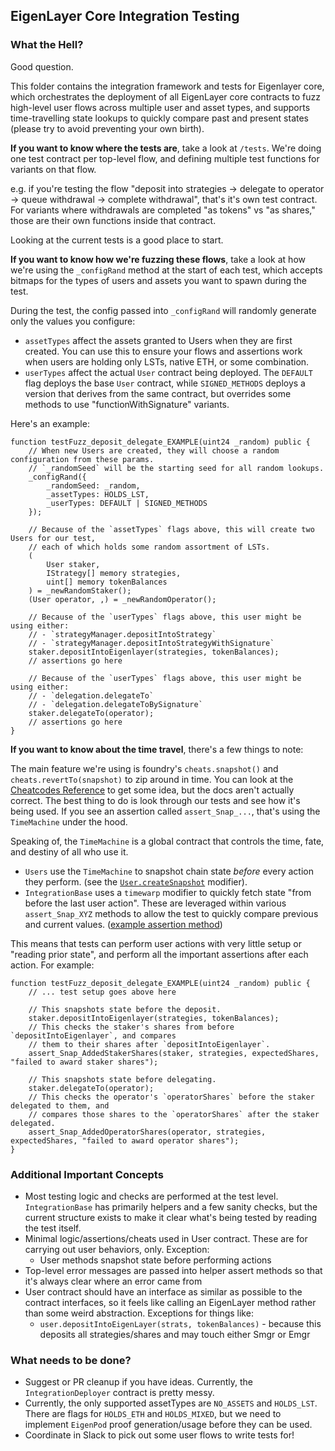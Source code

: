 ## EigenLayer Core Integration Testing

### What the Hell?

Good question.

This folder contains the integration framework and tests for Eigenlayer core, which orchestrates the deployment of all EigenLayer core contracts to fuzz high-level user flows across multiple user and asset types, and supports time-travelling state lookups to quickly compare past and present states (please try to avoid preventing your own birth).

**If you want to know where the tests are**, take a look at `/tests`. We're doing one test contract per top-level flow, and defining multiple test functions for variants on that flow. 

e.g. if you're testing the flow "deposit into strategies -> delegate to operator -> queue withdrawal -> complete withdrawal", that's it's own test contract. For variants where withdrawals are completed "as tokens" vs "as shares," those are their own functions inside that contract.

Looking at the current tests is a good place to start.

**If you want to know how we're fuzzing these flows**, take a look at how we're using the `_configRand` method at the start of each test, which accepts bitmaps for the types of users and assets you want to spawn during the test.

During the test, the config passed into `_configRand` will randomly generate only the values you configure:
* `assetTypes` affect the assets granted to Users when they are first created. You can use this to ensure your flows and assertions work when users are holding only LSTs, native ETH, or some combination.
* `userTypes` affect the actual `User` contract being deployed. The `DEFAULT` flag deploys the base `User` contract, while `SIGNED_METHODS` deploys a version that derives from the same contract, but overrides some methods to use "functionWithSignature" variants.

Here's an example:

```solidity
function testFuzz_deposit_delegate_EXAMPLE(uint24 _random) public {   
    // When new Users are created, they will choose a random configuration from these params.
    // `_randomSeed` will be the starting seed for all random lookups.
    _configRand({
        _randomSeed: _random,
        _assetTypes: HOLDS_LST,
        _userTypes: DEFAULT | SIGNED_METHODS
    });

    // Because of the `assetTypes` flags above, this will create two Users for our test,
    // each of which holds some random assortment of LSTs.
    (
        User staker,
        IStrategy[] memory strategies, 
        uint[] memory tokenBalances
    ) = _newRandomStaker();
    (User operator, ,) = _newRandomOperator();

    // Because of the `userTypes` flags above, this user might be using either:
    // - `strategyManager.depositIntoStrategy`
    // - `strategyManager.depositIntoStrategyWithSignature`
    staker.depositIntoEigenlayer(strategies, tokenBalances);
    // assertions go here

    // Because of the `userTypes` flags above, this user might be using either:
    // - `delegation.delegateTo`
    // - `delegation.delegateToBySignature`
    staker.delegateTo(operator);
    // assertions go here
}
```

**If you want to know about the time travel**, there's a few things to note:

The main feature we're using is foundry's `cheats.snapshot()` and `cheats.revertTo(snapshot)` to zip around in time. You can look at the [Cheatcodes Reference](https://book.getfoundry.sh/cheatcodes/#cheatcodes-interface) to get some idea, but the docs aren't actually correct. The best thing to do is look through our tests and see how it's being used. If you see an assertion called `assert_Snap_...`, that's using the `TimeMachine` under the hood. 

Speaking of, the `TimeMachine` is a global contract that controls the time, fate, and destiny of all who use it.
* `Users` use the `TimeMachine` to snapshot chain state *before* every action they perform. (see the [`User.createSnapshot`](https://github.com/layr-labs/eigenlayer-contracts/blob/c5193f7bff00903a4323be2a1500cbf7137a83e9/src/test/integration/User.t.sol#L43-L46) modifier).
* `IntegrationBase` uses a `timewarp` modifier to quickly fetch state "from before the last user action". These are leveraged within various `assert_Snap_XYZ` methods to allow the test to quickly compare previous and current values. ([example assertion method](https://github.com/layr-labs/eigenlayer-contracts/blob/c99e847709852d7246c73b7d72d44bba368b760e/src/test/integration/IntegrationBase.t.sol#L146-L148))

This means that tests can perform user actions with very little setup or "reading prior state", and perform all the important assertions after each action. For example:

```solidity
function testFuzz_deposit_delegate_EXAMPLE(uint24 _random) public {   
    // ... test setup goes above here
    
    // This snapshots state before the deposit.
    staker.depositIntoEigenlayer(strategies, tokenBalances);
    // This checks the staker's shares from before `depositIntoEigenlayer`, and compares
    // them to their shares after `depositIntoEigenlayer`.
    assert_Snap_AddedStakerShares(staker, strategies, expectedShares, "failed to award staker shares");

    // This snapshots state before delegating.
    staker.delegateTo(operator);
    // This checks the operator's `operatorShares` before the staker delegated to them, and
    // compares those shares to the `operatorShares` after the staker delegated.
    assert_Snap_AddedOperatorShares(operator, strategies, expectedShares, "failed to award operator shares");
}
```

### Additional Important Concepts

* Most testing logic and checks are performed at the test level. `IntegrationBase` has primarily helpers and a few sanity checks, but the current structure exists to make it clear what's being tested by reading the test itself.
* Minimal logic/assertions/cheats used in User contract. These are for carrying out user behaviors, only. Exception:
    * User methods snapshot state before performing actions
* Top-level error messages are passed into helper assert methods so that it's always clear where an error came from
* User contract should have an interface as similar as possible to the contract interfaces, so it feels like calling an EigenLayer method rather than some weird abstraction. Exceptions for things like:
    * `user.depositIntoEigenLayer(strats, tokenBalances)` - because this deposits all strategies/shares and may touch either Smgr or Emgr

### What needs to be done?

* Suggest or PR cleanup if you have ideas. Currently, the `IntegrationDeployer` contract is pretty messy.
* Currently, the only supported assetTypes are `NO_ASSETS` and `HOLDS_LST`. There are flags for `HOLDS_ETH` and `HOLDS_MIXED`, but we need to implement `EigenPod` proof generation/usage before they can be used.
* Coordinate in Slack to pick out some user flows to write tests for!
